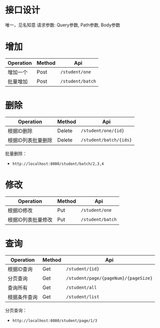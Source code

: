 # 接口设计
唯一，见名知意
请求参数: Query参数, Path参数, Body参数
# 增加
|Operation|Method|Api|
|---|---|---|
|增加一个|Post|`/student/one`|
|批量增加|Post|`/student/batch`|
# 删除
|Operation|Method|Api|
|---|---|---|
|根据ID删除|Delete|`/student/one/{id}`|
|根据ID列表批量删除|Delete|`/student/batch/{ids}`|
批量删除：
- `http://localhost:8080/student/batch/2,3,4`
# 修改
|Operation|Method|Api|
|---|---|---|
|根据ID修改|Put|`/student/one`|
|根据ID列表批量修改|Put|`/student/batch`|
# 查询
|Operation|Method|Api|
|---|---|---|
|根据ID查询|Get|`/student/{id}`|
|分页查询|Get|`/student/page/{pageNum}/{pageSize}`|
|查询所有|Get|`/student/all`|
|根据条件查询|Get|`/student/list`|
分页查询：
- `http://localhost:8080/student/page/1/3`